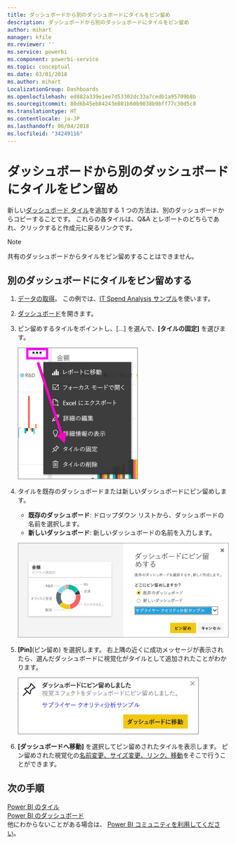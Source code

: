 ```yaml
---
title: ダッシュボードから別のダッシュボードにタイルをピン留め
description: ダッシュボードから別のダッシュボードにタイルをピン留め
author: mihart
manager: kfile
ms.reviewer: ''
ms.service: powerbi
ms.component: powerbi-service
ms.topic: conceptual
ms.date: 03/01/2018
ms.author: mihart
LocalizationGroup: Dashboards
ms.openlocfilehash: ed882a339e1ee7d53302dc33a7cedb1a95709b8b
ms.sourcegitcommit: 80d6b45eb84243e801b60b9038b9bff77c30d5c8
ms.translationtype: HT
ms.contentlocale: ja-JP
ms.lasthandoff: 06/04/2018
ms.locfileid: "34249116"
---
```

# <a name="pin-a-tile-from-one-dashboard-to-another-dashboard"></a>ダッシュボードから別のダッシュボードにタイルをピン留め
新しい[ダッシュボード タイル](service-dashboard-tiles.md)を追加する 1 つの方法は、別のダッシュボードからコピーすることです。 これらの各タイルは、Q&A とレポートのどちらであれ、クリックすると作成元に戻るリンクです。 

> [!NOTE]
> 共有のダッシュボードからタイルをピン留めすることはできません。

## <a name="pin-a-tile-to-another-dashboard"></a>別のダッシュボードにタイルをピン留めする
1. [データの取得](service-get-data.md)。 この例では、[IT Spend Analysis サンプル](sample-it-spend.md)を使います。
2. [ダッシュボード](service-dashboards.md)を開きます。
3. ピン留めするタイルをポイントし、[...] を選んで、**[タイルの固定]** を選びます。  
   
   ![省略記号メニュー](media/service-pin-tile-to-another-dashboard/power-bi-pin-another-dash.png)
4. タイルを既存のダッシュボードまたは新しいダッシュボードにピン留めします。 
   
   * **既存のダッシュボード**: ドロップダウン リストから、ダッシュボードの名前を選択します。
   * **新しいダッシュボード**: 新しいダッシュボードの名前を入力します。
   
   ![ダッシュボードにピン留めダイアログ](media/service-pin-tile-to-another-dashboard/pbi_pintoanotherdash.png)
5. **[Pin]**(ピン留め) を選択します。
   右上隅の近くに成功メッセージが表示されたら、選んだダッシュボードに視覚化がタイルとして追加されたことがわかります。
   
   ![ダッシュボードにピン留めウィンドウ](media/service-pin-tile-to-another-dashboard/power-bi-pin-success.png)
6. **[ダッシュボードへ移動]** を選択してピン留めされたタイルを表示します。 ピン留めされた視覚化の[名前変更、サイズ変更、リンク、移動](service-dashboard-edit-tile.md)をそこで行うことができます。

## <a name="next-steps"></a>次の手順
[Power BI のタイル](service-dashboard-tiles.md)  
[Power BI のダッシュボード](service-dashboards.md)  
他にわからないことがある場合は、 [Power BI コミュニティを利用してください](http://community.powerbi.com/)。

